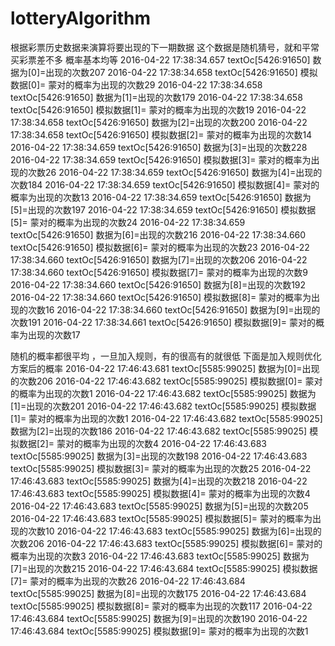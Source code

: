 # lotteryAlgorithm
根据彩票历史数据来演算将要出现的下一期数据
这个数据是随机猜号，就和平常买彩票差不多  概率基本均等 
2016-04-22 17:38:34.657 textOc[5426:91650] 数据为[0]=出现的次数207
2016-04-22 17:38:34.658 textOc[5426:91650] 模拟数据[0]= 蒙对的概率为出现的次数29
2016-04-22 17:38:34.658 textOc[5426:91650] 数据为[1]=出现的次数179
2016-04-22 17:38:34.658 textOc[5426:91650] 模拟数据[1]= 蒙对的概率为出现的次数19
2016-04-22 17:38:34.658 textOc[5426:91650] 数据为[2]=出现的次数200
2016-04-22 17:38:34.658 textOc[5426:91650] 模拟数据[2]= 蒙对的概率为出现的次数14
2016-04-22 17:38:34.659 textOc[5426:91650] 数据为[3]=出现的次数228
2016-04-22 17:38:34.659 textOc[5426:91650] 模拟数据[3]= 蒙对的概率为出现的次数26
2016-04-22 17:38:34.659 textOc[5426:91650] 数据为[4]=出现的次数184
2016-04-22 17:38:34.659 textOc[5426:91650] 模拟数据[4]= 蒙对的概率为出现的次数13
2016-04-22 17:38:34.659 textOc[5426:91650] 数据为[5]=出现的次数197
2016-04-22 17:38:34.659 textOc[5426:91650] 模拟数据[5]= 蒙对的概率为出现的次数24
2016-04-22 17:38:34.659 textOc[5426:91650] 数据为[6]=出现的次数216
2016-04-22 17:38:34.660 textOc[5426:91650] 模拟数据[6]= 蒙对的概率为出现的次数23
2016-04-22 17:38:34.660 textOc[5426:91650] 数据为[7]=出现的次数206
2016-04-22 17:38:34.660 textOc[5426:91650] 模拟数据[7]= 蒙对的概率为出现的次数9
2016-04-22 17:38:34.660 textOc[5426:91650] 数据为[8]=出现的次数192
2016-04-22 17:38:34.660 textOc[5426:91650] 模拟数据[8]= 蒙对的概率为出现的次数16
2016-04-22 17:38:34.660 textOc[5426:91650] 数据为[9]=出现的次数191
2016-04-22 17:38:34.661 textOc[5426:91650] 模拟数据[9]= 蒙对的概率为出现的次数17


随机的概率都很平均 ，一旦加入规则，有的很高有的就很低
下面是加入规则优化方案后的概率
2016-04-22 17:46:43.681 textOc[5585:99025] 数据为[0]=出现的次数206
2016-04-22 17:46:43.682 textOc[5585:99025] 模拟数据[0]= 蒙对的概率为出现的次数1
2016-04-22 17:46:43.682 textOc[5585:99025] 数据为[1]=出现的次数201
2016-04-22 17:46:43.682 textOc[5585:99025] 模拟数据[1]= 蒙对的概率为出现的次数1
2016-04-22 17:46:43.682 textOc[5585:99025] 数据为[2]=出现的次数186
2016-04-22 17:46:43.682 textOc[5585:99025] 模拟数据[2]= 蒙对的概率为出现的次数4
2016-04-22 17:46:43.683 textOc[5585:99025] 数据为[3]=出现的次数198
2016-04-22 17:46:43.683 textOc[5585:99025] 模拟数据[3]= 蒙对的概率为出现的次数25
2016-04-22 17:46:43.683 textOc[5585:99025] 数据为[4]=出现的次数218
2016-04-22 17:46:43.683 textOc[5585:99025] 模拟数据[4]= 蒙对的概率为出现的次数4
2016-04-22 17:46:43.683 textOc[5585:99025] 数据为[5]=出现的次数205
2016-04-22 17:46:43.683 textOc[5585:99025] 模拟数据[5]= 蒙对的概率为出现的次数10
2016-04-22 17:46:43.683 textOc[5585:99025] 数据为[6]=出现的次数206
2016-04-22 17:46:43.683 textOc[5585:99025] 模拟数据[6]= 蒙对的概率为出现的次数3
2016-04-22 17:46:43.683 textOc[5585:99025] 数据为[7]=出现的次数215
2016-04-22 17:46:43.684 textOc[5585:99025] 模拟数据[7]= 蒙对的概率为出现的次数26
2016-04-22 17:46:43.684 textOc[5585:99025] 数据为[8]=出现的次数175
2016-04-22 17:46:43.684 textOc[5585:99025] 模拟数据[8]= 蒙对的概率为出现的次数117
2016-04-22 17:46:43.684 textOc[5585:99025] 数据为[9]=出现的次数190
2016-04-22 17:46:43.684 textOc[5585:99025] 模拟数据[9]= 蒙对的概率为出现的次数1